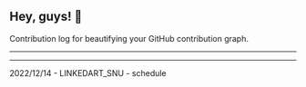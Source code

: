 ## Hey, guys! 👋

Contribution log for beautifying your GitHub contribution graph.

---



---

2022/12/14 - LINKEDART_SNU - schedule